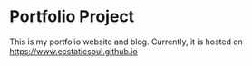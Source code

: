 # Portfolio Project

This is my portfolio website and blog. Currently, it is hosted on https://www.ecstaticsoul.github.io


